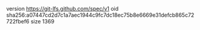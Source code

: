 version https://git-lfs.github.com/spec/v1
oid sha256:a07447cd2d7c1a7aec1944c9fc7dc18ec75b8e6669e31defcb865c72722fbef6
size 1369
